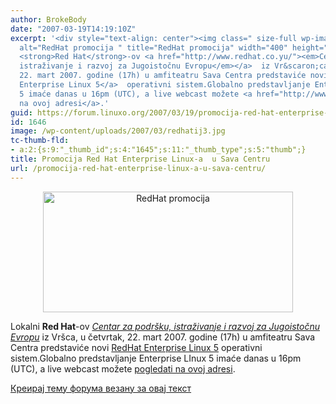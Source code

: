 ```yaml
---
author: BrokeBody
date: "2007-03-19T14:19:10Z"
excerpt: '<div style="text-align: center"><img class=" size-full wp-image-1645" src="https://linuxo.org/wp-content/uploads/2007/03/redhatij3.jpg"
  alt="RedHat promocija " title="RedHat promocija" width="400" height="193" /></div>Lokalni
  <strong>Red Hat</strong>-ov <a href="http://www.redhat.co.yu/"><em>Centar za podr&scaron;ku,
  istraživanje i razvoj za Jugoistočnu Evropu</em></a>  iz Vr&scaron;ca, u četvrtak,
  22. mart 2007. godine (17h) u amfiteatru Sava Centra predstaviće novi <a href="http://www.redhat.com/promo/news/index.html">RedHat
  Enterprise Linux 5</a>  operativni sistem.Globalno predstavljanje Enterprise LInux
  5 imaće danas u 16pm (UTC), a live webcast možete <a href="http://www.redhat.com/promo/news/index.html">pogledati
  na ovoj adresi</a>.'
guid: https://forum.linuxo.org/2007/03/19/promocija-red-hat-enterprise-linux-a-u-sava-centru/
id: 1646
image: /wp-content/uploads/2007/03/redhatij3.jpg
tc-thumb-fld:
- a:2:{s:9:"_thumb_id";s:4:"1645";s:11:"_thumb_type";s:5:"thumb";}
title: Promocija Red Hat Enterprise Linux-a  u Sava Centru
url: /promocija-red-hat-enterprise-linux-a-u-sava-centru/
---
```

<div style="text-align: center">
  <img class=" size-full wp-image-1645" src="https://linuxo.org/wp-content/uploads/2007/03/redhatij3.jpg" alt="RedHat promocija " title="RedHat promocija" width="400" height="193" srcset="https://linuxo.org/wp-content/uploads/2007/03/redhatij3.jpg 470w, https://linuxo.org/wp-content/uploads/2007/03/redhatij3-300x145.jpg 300w" sizes="(max-width: 400px) 100vw, 400px" />
</div>

Lokalni **Red Hat**-ov [_Centar za podr&scaron;ku, istraživanje i razvoj za Jugoistočnu Evropu_](http://www.redhat.co.yu/) iz Vr&scaron;ca, u četvrtak, 22. mart 2007. godine (17h) u amfiteatru Sava Centra predstaviće novi [RedHat Enterprise Linux 5](http://www.redhat.com/promo/news/index.html) operativni sistem.Globalno predstavljanje Enterprise LInux 5 imaće danas u 16pm (UTC), a live webcast možete [pogledati na ovoj adresi](http://www.redhat.com/promo/news/index.html).<!--break-->

[Креирај тему форума везану за овај текст](https://linuxo.org/nova-tema-na-forumu/?se_pid=1646)